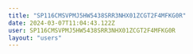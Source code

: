 ```yaml
---
title: "SP116CMSVPMJ5HW5438SRR3NHX01ZCGT2F4MFKG0R"
date: 2024-03-07T11:04:43.122Z
user: SP116CMSVPMJ5HW5438SRR3NHX01ZCGT2F4MFKG0R
layout: "users"
---
```

    